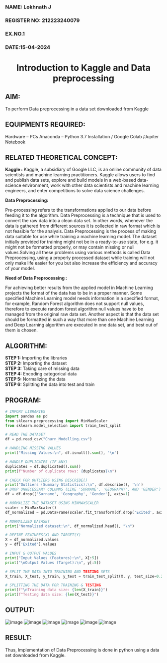 <H3>NAME: Lokhnath J</H3>
<H3>REGISTER NO: 212223240079</H3>
<H3>EX.NO.1</H3>
<H3>DATE:15-04-2024</H3>
<H1 ALIGN =CENTER> Introduction to Kaggle and Data preprocessing</H1>

## AIM:

To perform Data preprocessing in a data set downloaded from Kaggle

## EQUIPMENTS REQUIRED:
Hardware – PCs
Anaconda – Python 3.7 Installation / Google Colab /Jupiter Notebook

## RELATED THEORETICAL CONCEPT:

**Kaggle :**
Kaggle, a subsidiary of Google LLC, is an online community of data scientists and machine learning practitioners. Kaggle allows users to find and publish data sets, explore and build models in a web-based data-science environment, work with other data scientists and machine learning engineers, and enter competitions to solve data science challenges.

**Data Preprocessing:**

Pre-processing refers to the transformations applied to our data before feeding it to the algorithm. Data Preprocessing is a technique that is used to convert the raw data into a clean data set. In other words, whenever the data is gathered from different sources it is collected in raw format which is not feasible for the analysis.
Data Preprocessing is the process of making data suitable for use while training a machine learning model. The dataset initially provided for training might not be in a ready-to-use state, for e.g. it might not be formatted properly, or may contain missing or null values.Solving all these problems using various methods is called Data Preprocessing, using a properly processed dataset while training will not only make life easier for you but also increase the efficiency and accuracy of your model.

**Need of Data Preprocessing :**

For achieving better results from the applied model in Machine Learning projects the format of the data has to be in a proper manner. Some specified Machine Learning model needs information in a specified format, for example, Random Forest algorithm does not support null values, therefore to execute random forest algorithm null values have to be managed from the original raw data set.
Another aspect is that the data set should be formatted in such a way that more than one Machine Learning and Deep Learning algorithm are executed in one data set, and best out of them is chosen.


## ALGORITHM:
<B>STEP 1:</B> Importing the libraries<BR>
<B>STEP 2:</B> Importing the dataset<BR>
<B>STEP 3:</B> Taking care of missing data<BR>
<B>STEP 4:</B> Encoding categorical data<BR>
<B>STEP 5:</B> Normalizing the data<BR>
<B>STEP 6:</B> Splitting the data into test and train<BR>

##  PROGRAM:
``` python
# IMPORT LIBRARIES
import pandas as pd
from sklearn.preprocessing import MinMaxScaler
from sklearn.model_selection import train_test_split

# READ THE DATASET
df = pd.read_csv("Churn_Modelling.csv")

# HANDLING MISSING VALUES
print("Missing Values:\n", df.isnull().sum(), '\n')

# HANDLE DUPLICATES (IF ANY)
duplicates = df.duplicated().sum()
print(f"Number of duplicate rows: {duplicates}\n")

# CHECK FOR OUTLIERS USING DESCRIBE()
print("Outliers (Summary Statistics):\n", df.describe(), '\n')
# DROP UNNECESSARY COLUMNS (LIKE 'SURNAME', 'GEOGRAPHY', AND 'GENDER')
df = df.drop(['Surname', 'Geography', 'Gender'], axis=1)

# NORMALIZE THE DATASET USING MINMAXSCALER
scaler = MinMaxScaler()
df_normalized = pd.DataFrame(scaler.fit_transform(df.drop('Exited', axis=1)), columns=df.columns[:-1])

# NORMALIZED DATASET
print("Normalized dataset:\n", df_normalized.head(), "\n")

# DEFINE FEATURES(X) AND TARGET(Y)
X = df_normalized.values
y = df['Exited'].values

# INPUT & OUTPUT VALUES
print("Input Values (Features):\n", X[:5])
print("\nOutput Values (Target):\n", y[:5])

# SPLIT THE DATA INTO TRAINING AND TESTING SETS
X_train, X_test, y_train, y_test = train_test_split(X, y, test_size=0.2, random_state=42)

# SPLITTING THE DATA FOR TRAINING & TESTING
print(f"\nTraining data size: {len(X_train)}")
print(f"Testing data size: {len(X_test)}")
```
## OUTPUT:
![image](https://github.com/user-attachments/assets/0fdc662f-a16a-4907-93a7-e50aba775017)
![image](https://github.com/user-attachments/assets/0a2206f3-04c8-4691-8c1c-6eeb3ad6b293)
![image](https://github.com/user-attachments/assets/cc6107f8-f956-4319-92ac-c6d13382bf86)
![image](https://github.com/user-attachments/assets/e0860c0a-ffae-4199-bff8-17a20758c1f3)
![image](https://github.com/user-attachments/assets/b5601b6f-f380-49ad-af89-6b3fd49d5355)
![image](https://github.com/user-attachments/assets/4756cff8-249a-4d4b-9598-8923c17561ed)

## RESULT:
Thus, Implementation of Data Preprocessing is done in python  using a data set downloaded from Kaggle.


